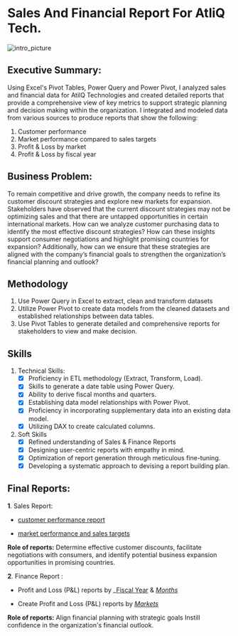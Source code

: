 # Sales And Financial Report For AtliQ Tech.

![intro_picture](https://github.com/user-attachments/assets/51aaee61-a52a-4b86-88ed-26a37ac3f341)

## Executive Summary:
Using Excel's Pivot Tables, Power Query and Power Pivot, I analyzed sales and financial data for AtilQ Technologies and created detailed reports that provide a comprehensive view of key metrics to support strategic planning and decision making within the organization. I integrated and modeled data from various sources to produce reports that show the following:
1. Customer performance
2. Market performance compared to sales targets
3. Profit & Loss by market
4. Profit & Loss by fiscal year

## Business Problem:

To remain competitive and drive growth, the company needs to refine its customer discount strategies and explore new markets for expansion. Stakeholders have observed that the current discount strategies may not be optimizing sales and that there are untapped opportunities in certain international markets. How can we analyze customer purchasing data to identify the most effective discount strategies? How can these insights support consumer negotiations and highlight promising countries for expansion? Additionally, how can we ensure that these strategies are aligned with the company’s financial goals to strengthen the organization’s financial planning and outlook?

## Methodology
1. Use Power Query in Excel to extract, clean and transform datasets 
2. Utilize Power Pivot to create data models from the cleaned datasets and established relationships between data tables.
3. Use Pivot Tables to generate detailed and comprehensive reports for stakeholders to view and make decision.

## Skills
1. Technical Skills:
   - [x]	Proficiency in ETL methodology (Extract, Transform, Load).
   - [x]	Skills to generate a date table using Power Query.
   - [x]	Ability to derive fiscal months and quarters.
   - [x]	Establishing data model relationships with Power Pivot.
   - [x]	Proficiency in incorporating supplementary data into an existing data model.
   - [x]	Utilizing DAX to create calculated columns.

2. Soft Skills
   - [x]	Refined understanding of Sales & Finance Reports
   - [x]	Designing user-centric reports with empathy in mind.
   - [x]	Optimization of report generation through meticulous fine-tuning.
   - [x]	Developing a systematic approach to devising a report building plan.

## Final Reports:
**1**. Sales Report:

  -  [customer performance report](https://github.com/profabubakar/AtilQ-Sales-And-Financial-Report/blob/main/Customer%20Performance%20Report.pdf)

- [market performance and sales targets](https://github.com/profabubakar/AtilQ-Sales-And-Financial-Report/blob/main/Market%20Performance%20vs%20Target%20Report.pdf)


**Role of reports:** Determine effective customer discounts, facilitate negotiations with consumers, and identify potential business expansion opportunities in promising countries.


**2**. Finance Report :

- Profit and Loss (P&L) reports by _[Fiscal Year](https://github.com/profabubakar/AtilQ-Sales-And-Financial-Report/blob/main/P%26L%20Statement%20by%20Fiscal%20Year.pdf) & _[Months](https://github.com/KirandeepMarala/Excel-Sales_Analysis/blob/main/P%26L%20Statement%20by%20Months.pdf)_ 

 - Create Profit and Loss (P&L) reports by _[Markets](https://github.com/KirandeepMarala/Excel-Sales_Analysis/blob/main/P%26L%20Statement%20by%20Markets.pdf)_

 **Role of reports:** Align financial planning with strategic goals Instill confidence in the organization's financial outlook.


